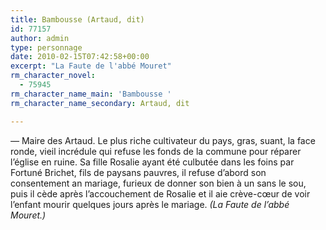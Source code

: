 ```yaml
---
title: Bambousse (Artaud, dit)
id: 77157
author: admin
type: personnage
date: 2010-02-15T07:42:58+00:00
excerpt: "La Faute de l'abbé Mouret"
rm_character_novel:
  - 75945
rm_character_name_main: 'Bambousse '
rm_character_name_secondary: Artaud, dit

---
```

_—_ Maire des Artaud. Le plus riche cultivateur du pays, gras, suant, la face ronde, vieil incrédule qui refuse les fonds de la commune pour réparer l&rsquo;église en ruine. Sa fille Rosalie ayant été culbutée dans les foins par Fortuné Brichet, fils de paysans pauvres, il refuse d&rsquo;abord son consentement an mariage, furieux de donner son bien à un sans le sou, puis il cède après l&rsquo;accouchement de Rosalie et il aie crève-cœur de voir l&rsquo;enfant mourir quelques jours après le mariage. _(La Faute de l&rsquo;abbé Mouret.)_